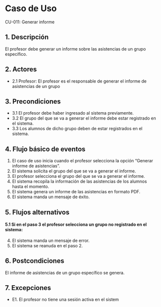 # Caso de Uso
CU-011: Generar informe

## 1. Descripción
El profesor debe generar un informe sobre las asistencias de un grupo específico.

## 2. Actores
- 2.1 Profesor: El profesor es el responsable de generar el informe de asistencias de un grupo

## 3. Precondiciones
- 3.1 El profesor debe haber ingresado al sistema previamente.
- 3.2 El grupo del que se va a generar el informe debe estar registrado en el sistema.
- 3.3 Los alumnos de dicho grupo deben de estar registrados en el sistema.

## 4. Flujo básico de eventos
1. El caso de uso inicia cuando el profesor selecciona la opción “Generar informe de asistencias”.
2. El sistema solicita el grupo del que se va a generar el informe.
3. El profesor selecciona el grupo del que se va a generar el informe.
4. El sistema recopila la información de las asistencias de los alumnos hasta el momento.
5. El sistema genera un informe de las asistencias en formato PDF.
6. El sistema manda un mensaje de éxito.

## 5. Flujos alternativos
#### 5.1 Si en el paso 3 el profesor selecciona un grupo no registrado en el sistema:
4. El sistema manda un mensaje de error.
5. El sistema se reanuda en el paso 2.

## 6. Postcondiciones
El informe de asistencias de un grupo específico se genera.

## 7. Excepciones
- E1. El profesor no tiene una sesión activa en el sistem



